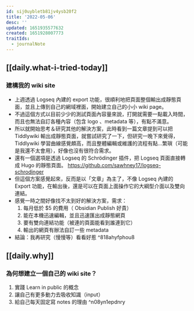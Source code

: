 ```yaml
---
id: sij0uybletb81jv4ysb20f2
title: '2022-05-06'
desc: ''
updated: 1651935577632
created: 1651928007773
traitIds:
  - journalNote
---
```


## [[daily.what-i-tried-today]]

### 建構我的 wiki site
- 上週透過 Logseq 內建的 export 功能，很順利地把頁面整個輸出成靜態頁面，並且上傳到自己的網域裡面，開始建立自己的小小 wiki page。
- 不過這個方式以目前少少的測試頁面內容量來說，打開就需要一點載入時間，而且也無法自訂各種內容（包含 logo 、metadata 等），有點不滿意。
- 所以就開始思考＆研究其他的解決方案，此時看到一篇文章提到可以把 Tiddlywiki 輸出成靜態頁面，就嘗試研究了一下，但研究一晚下來覺得， Tiddlywiki 學習曲線感覺頗高，而且整體編輯或維護的流程有點...繁瑣（可能是我還不太會用），好像也沒有很符合需求。
- 還有一個選項是透過 Logseq 的 Schrödinger 插件，把 Logseq 頁面直接轉成 Hugo 的靜態頁面。 https://github.com/sawhney17/logseq-schrodinger
- 但這個方案感覺起來，反而是以「文章」為主了，不像 Logseq 內建的 Export 功能，在輸出後，還是可以在頁面上面操作它的大綱型介面以及雙向連結。
- 感覺一時之間好像找不太到好的解決方案，需求：
    1. 每月低於 $5 的費用（ Obsidian Publish 好貴）
    2. 能在本機迅速編輯，並且迅速匯出成靜態網頁
    3. 要有雙向連結功能（被連的頁面能看到誰連到它）
    4. 輸出的網頁有辦法自訂一些 metadata
- 結論：我再研究（慢慢等）看看好惹 ^818ahyfphou8

## [[daily.why]]

### 為何想建立一個自己的 wiki site？
1. 實踐 Learn in public 的概念
2. 讓自己有更多動力去吸收知識（input）
3. 給自己每天固定寫 notes 的理由 ^n08yn1epdnry
